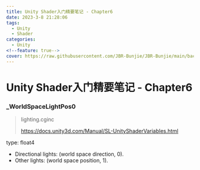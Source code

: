 ```yaml
---
title: Unity Shader入门精要笔记 - Chapter6
date: 2023-3-8 21:28:06
tags:
  - Unity
  - Shader
categories:
  - Unity
<!--feature: true-->
cover: https://raw.githubusercontent.com/JBR-Bunjie/JBR-Bunjie/main/back.jpg
---
```


# Unity Shader入门精要笔记 - Chapter6

### _WorldSpaceLightPos0	

>lighting.cginc
> 
>https://docs.unity3d.com/Manual/SL-UnityShaderVariables.html

type: float4	

- Directional lights: (world space direction, 0). 
- Other lights: (world space position, 1).